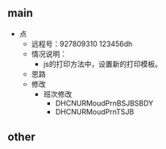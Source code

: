 ## main

- 点
	- 远程号：927809310  123456dh
	- 情况说明：
		- js的打印方法中，设置新的打印模板。
	- 思路
	- 修改
		- 班次修改
			- DHCNURMoudPrnBSJBSBDY
			- DHCNURMoudPrnTSJB


## other

